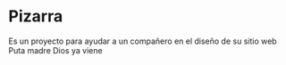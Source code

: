 # Pizarra
Es un proyecto para ayudar a un compañero en el diseño de su sitio web
Puta madre Dios ya viene
